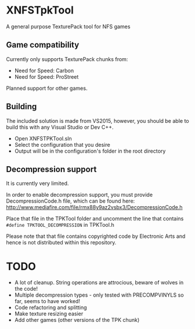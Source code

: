 # XNFSTpkTool
A general purpose TexturePack tool for NFS games

## Game compatibility
Currently only supports TexturePack chunks from:
- Need for Speed: Carbon
- Need for Speed: ProStreet

Planned support for other games.

## Building
The included solution is made from VS2015, however, you should be able to build this with any Visual Studio or Dev C++.

- Open XNFSTPKTool.sln
- Select the configuration that you desire
- Output will be in the configuration's folder in the root directory

## Decompression support
It is currently very limited. 

In order to enable decompression support, you must provide DecompressionCode.h file, which can be found here: http://www.mediafire.com/file/rmx88y9az2vsbx3/DecompressionCode.h

Place that file in the TPKTool folder and uncomment the line that contains `#define TPKTOOL_DECOMPRESSION` in TPKTool.h

Please note that that file contains copyrighted code by Electronic Arts and hence is not distributed within this repository.

# TODO
- A lot of cleanup. String operations are attrocious, beware of wolves in the code!
- Multiple decompression types - only tested with PRECOMPVINYLS so far, seems to have worked!
- Code refactoring and splitting
- Make texture resizing easier
- Add other games (other versions of the TPK chunk)
